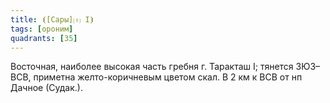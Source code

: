 ```yaml
---
title: ⦗[Сары]⒯ I⦘
tags: [ороним]
quadrants: [З5]
---
```


Восточная, наиболее высокая часть гребня г. Таракташ I; тянется ЗЮЗ–ВСВ,
приметна желто-коричневым цветом скал. В 2 км к ВСВ от нп Дачное (Судак.).
